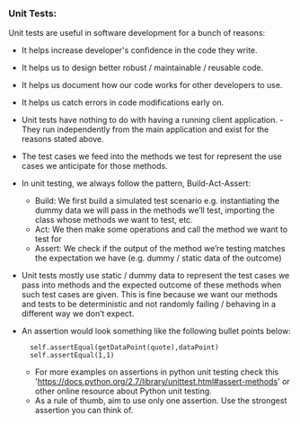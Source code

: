 ### Unit Tests:

Unit tests are useful in software development for a bunch of reasons:
- It helps increase developer's confidence in the code they write.
- It helps us to design better robust / maintainable / reusable code.
- It helps us document how our code works for other developers to use.
- It helps us catch errors in code modifications early on.

- Unit tests have nothing to do with having a running client application. - They run independently from the main application and exist for the reasons stated above. 
- The test cases we feed into the methods we test for
represent the use cases we anticipate for those methods.
  
- In unit testing, we always follow the pattern, Build-Act-Assert:
  - Build: We first build a simulated test scenario e.g. instantiating the
dummy data we will pass in the methods we’ll test, importing the class
whose methods we want to test, etc.
  - Act: We then make some operations and call the method we want to test
for
  - Assert: We check if the output of the method we’re testing matches the
expectation we have (e.g. dummy / static data of the outcome)

- Unit tests mostly use static / dummy data to represent the test cases we pass
into methods and the expected outcome of these methods when such test
cases are given. This is fine because we want our methods and tests to be
deterministic and not randomly failing / behaving in a different way we don’t
expect.
- An assertion would look something like the following bullet points below:
        
        self.assertEqual(getDataPoint(quote),dataPoint)
        self.assertEqual(1,1)

  - For more examples on assertions in python unit testing check this 'https://docs.python.org/2.7/library/unittest.html#assert-methods' or other online resource about Python unit testing.
  - As a rule of thumb, aim to use only one assertion. Use the strongest
assertion you can think of. 